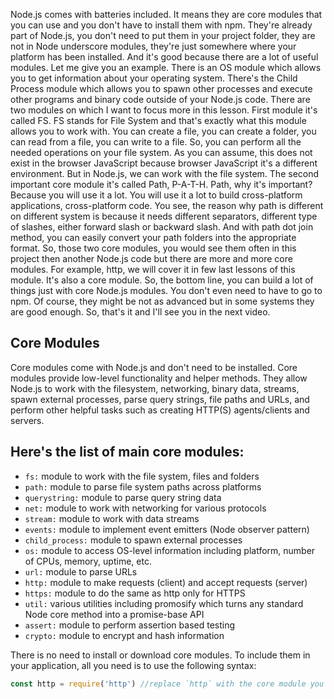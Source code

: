Node.js comes with batteries included.
It means they are core modules that you can
use and you don't have to install them with npm.
They're already part of Node.js,
you don't need to put them in your project folder,
they are not in Node underscore modules,
they're just somewhere where
your platform has been installed.
And it's good because there are a lot of useful modules.
Let me give you an example.
There is an OS module which allows you to
get information about your operating system.
There's the Child Process module which allows
you to spawn other processes and
execute other programs and
binary code outside of your Node.js code.
There are two modules on which I want to
focus more in this lesson.
First module it's called FS.
FS stands for File System and that's
exactly what this module allows you to work with.
You can create a file,
you can create a folder,
you can read from a file,
you can write to a file.
So, you can perform all the
needed operations on your file system.
As you can assume,
this does not exist in the browser JavaScript
because browser JavaScript it's a different environment.
But in Node.js, we can work with the file system.
The second important core module
it's called Path, P-A-T-H.
Path, why it's important?
Because you will use it a lot.
You will use it a lot to build
cross-platform applications, cross-platform code.
You see, the reason why path is different on
different system is because
it needs different separators,
different type of slashes,
either forward slash or backward slash.
And with path dot join method,
you can easily convert
your path folders into the appropriate format.
So, those two core modules,
you would see them often in this project then another
Node.js code but there are more and more core modules.
For example, http, we will cover it
in few last lessons of this module.
It's also a core module.
So, the bottom line,
you can build a lot of things
just with core Node.js modules.
You don't even need to have to go to npm.
Of course, they might be not as
advanced but in some systems they are good enough.
So, that's it and I'll see you in the next video.

## Core Modules

Core modules come with Node.js and don't need to be installed. Core modules provide low-level functionality and helper methods. They allow Node.js to work with the filesystem, networking, binary data, streams, spawn external processes, parse query strings, file paths and URLs, and perform other helpful tasks such as creating HTTP(S) agents/clients and servers.

## Here's the list of main core modules:

- `fs:` module to work with the file system, files and folders
- `path:` module to parse file system paths across platforms
- `querystring:` module to parse query string data
- `net:` module to work with networking for various protocols
- `stream:` module to work with data streams
- `events:` module to implement event emitters (Node observer pattern)
- `child_process:` module to spawn external processes
- `os:` module to access OS-level information including platform, number of CPUs,   memory, uptime, etc.
- `url:` module to parse URLs
- `http:` module to make requests (client) and accept requests (server)
- `https:` module to do the same as http only for HTTPS
- `util:` various utilities including promosify which turns any standard Node core method into a promise-base API
- `assert:` module to perform assertion based testing
- `crypto:` module to encrypt and hash information

There is no need to install or download core modules. To include them in your application, all you need is to use the following syntax:

``` js
const http = require('http') //replace `http` with the core module you want to use
```